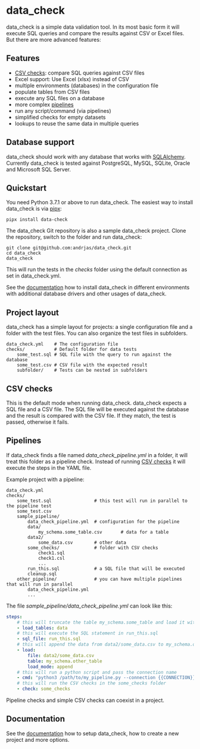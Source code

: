 # data_check

data_check is a simple data validation tool. In its most basic form it will execute SQL queries and compare the results against CSV or Excel files. But there are more advanced features:

## Features

* [CSV checks](#csv-checks): compare SQL queries against CSV files
* Excel support: Use Excel (xlsx) instead of CSV
* multiple environments (databases) in the configuration file
* populate tables from CSV files
* execute any SQL files on a database
* more complex [pipelines](#pipelines)
* run any script/command (via pipelines)
* simplified checks for empty datasets
* lookups to reuse the same data in multiple queries

## Database support

data_check should work with any database that works with [SQLAlchemy](https://docs.sqlalchemy.org/en/14/dialects/). Currently data_check is tested against PostgreSQL, MySQL, SQLite, Oracle and Microsoft SQL Server.

## Quickstart

You need Python 3.7.1 or above to run data_check. The easiest way to install data_check is via [pipx](https://github.com/pipxproject/pipx):

`pipx install data-check`

The data_check Git repository is also a sample data_check project. Clone the repository, switch to the folder and run data_check:

```
git clone git@github.com:andrjas/data_check.git
cd data_check
data_check
```

This will run the tests in the _checks_ folder using the default connection as set in data_check.yml.

See the [documentation](https://andrjas.github.io/data_check) how to install data_check in different environments with additional database drivers and other usages of data_check.

## Project layout

data_check has a simple layout for projects: a single configuration file and a folder with the test files. You can also organize the test files in subfolders.

    data_check.yml    # The configuration file
    checks/           # Default folder for data tests
        some_test.sql # SQL file with the query to run against the database
        some_test.csv # CSV file with the expected result
        subfolder/    # Tests can be nested in subfolders

## CSV checks

This is the default mode when running data_check. data_check expects a SQL file and a CSV file. The SQL file will be executed against the database and the result is compared with the CSV file. If they match, the test is passed, otherwise it fails.

## Pipelines

If data_check finds a file named _data\_check\_pipeline.yml_ in a folder, it will treat this folder as a pipeline check. Instead of running [CSV checks](#csv-checks) it will execute the steps in the YAML file.

Example project with a pipeline:

    data_check.yml
    checks/
        some_test.sql                # this test will run in parallel to the pipeline test
        some_test.csv
        sample_pipeline/
            data_check_pipeline.yml  # configuration for the pipeline
            data/
                my_schema.some_table.csv       # data for a table
            data2/
                some_data.csv        # other data
            some_checks/             # folder with CSV checks
                check1.sql
                check1.csl
                ...
            run_this.sql             # a SQL file that will be executed
            cleanup.sql
        other_pipeline/              # you can have multiple pipelines that will run in parallel
            data_check_pipeline.yml
            ...

The file _sample\_pipeline/data\_check\_pipeline.yml_ can look like this:

```yaml
steps:
    # this will truncate the table my_schema.some_table and load it with the data from data/my_schema.some_table.csv
    - load_tables: data
    # this will execute the SQL statement in run_this.sql
    - sql_file: run_this.sql
    # this will append the data from data2/some_data.csv to my_schema.other_table
    - load:
        file: data2/some_data.csv
        table: my_schema.other_table
        load_mode: append
    # this will run a python script and pass the connection name
    - cmd: "python3 /path/to/my_pipeline.py --connection {{CONNECTION}}"
    # this will run the CSV checks in the some_checks folder
    - check: some_checks
```

Pipeline checks and simple CSV checks can coexist in a project.

## Documentation

See the [documentation](https://andrjas.github.io/data_check) how to setup data_check, how to create a new project and more options.
